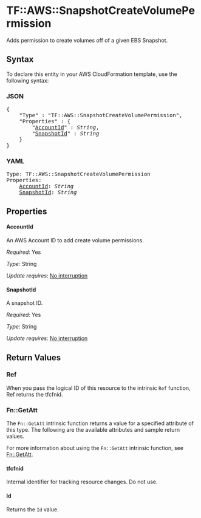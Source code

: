 # TF::AWS::SnapshotCreateVolumePermission

Adds permission to create volumes off of a given EBS Snapshot.

## Syntax

To declare this entity in your AWS CloudFormation template, use the following syntax:

### JSON

<pre>
{
    "Type" : "TF::AWS::SnapshotCreateVolumePermission",
    "Properties" : {
        "<a href="#accountid" title="AccountId">AccountId</a>" : <i>String</i>,
        "<a href="#snapshotid" title="SnapshotId">SnapshotId</a>" : <i>String</i>
    }
}
</pre>

### YAML

<pre>
Type: TF::AWS::SnapshotCreateVolumePermission
Properties:
    <a href="#accountid" title="AccountId">AccountId</a>: <i>String</i>
    <a href="#snapshotid" title="SnapshotId">SnapshotId</a>: <i>String</i>
</pre>

## Properties

#### AccountId

An AWS Account ID to add create volume permissions.

_Required_: Yes

_Type_: String

_Update requires_: [No interruption](https://docs.aws.amazon.com/AWSCloudFormation/latest/UserGuide/using-cfn-updating-stacks-update-behaviors.html#update-no-interrupt)

#### SnapshotId

A snapshot ID.

_Required_: Yes

_Type_: String

_Update requires_: [No interruption](https://docs.aws.amazon.com/AWSCloudFormation/latest/UserGuide/using-cfn-updating-stacks-update-behaviors.html#update-no-interrupt)

## Return Values

### Ref

When you pass the logical ID of this resource to the intrinsic `Ref` function, Ref returns the tfcfnid.

### Fn::GetAtt

The `Fn::GetAtt` intrinsic function returns a value for a specified attribute of this type. The following are the available attributes and sample return values.

For more information about using the `Fn::GetAtt` intrinsic function, see [Fn::GetAtt](https://docs.aws.amazon.com/AWSCloudFormation/latest/UserGuide/intrinsic-function-reference-getatt.html).

#### tfcfnid

Internal identifier for tracking resource changes. Do not use.

#### Id

Returns the <code>Id</code> value.

